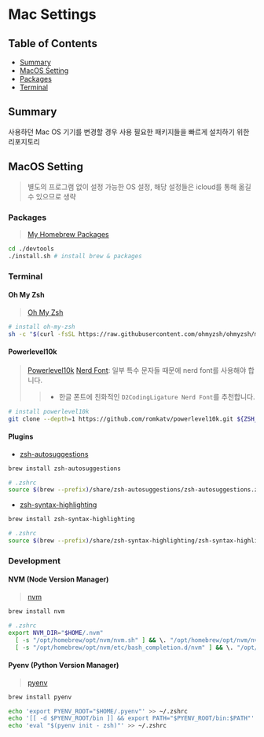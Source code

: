 # Mac Settings

## Table of Contents

- [Summary](#summary)
- [MacOS Setting](#macos-setting)
- [Packages](#packages)
- [Terminal](#terminal)

## Summary

사용하던 Mac OS 기기를 변경할 경우 사용 필요한 패키지들을 빠르게 설치하기 위한 리포지토리


## MacOS Setting
> 별도의 프로그램 없이 설정 가능한 OS 설정, 해당 설정들은 icloud를 통해 옮길 수 있으므로 생략

### Packages
> [My Homebrew Packages](./devtools/packages.txt)

```zsh
cd ./devtools
./install.sh # install brew & packages 
```

### Terminal

#### Oh My Zsh
> [Oh My Zsh](https://ohmyz.sh/)
```zsh
# install oh-my-zsh
sh -c "$(curl -fsSL https://raw.githubusercontent.com/ohmyzsh/ohmyzsh/master/tools/install.sh)"
```
#### Powerlevel10k
> [Powerlevel10k](https://github.com/romkatv/powerlevel10k)
> [Nerd Font](https://www.nerdfonts.com/font-downloads): 일부 특수 문자들 때문에 nerd font를 사용해야 합니다.
>> * 한글 폰트에 친화적인 `D2CodingLigature Nerd Font`를 추천합니다.

```zsh
# install powerlevel10k
git clone --depth=1 https://github.com/romkatv/powerlevel10k.git ${ZSH_CUSTOM:-$HOME/.oh-my-zsh/custom}/themes/Powerlevel10k
```
#### Plugins
- [zsh-autosuggestions](https://github.com/zsh-users/zsh-autosuggestions)

```zsh
brew install zsh-autosuggestions

# .zshrc
source $(brew --prefix)/share/zsh-autosuggestions/zsh-autosuggestions.zsh
```

- [zsh-syntax-highlighting](https://github.com/zsh-users/zsh-syntax-highlighting)

```zsh
brew install zsh-syntax-highlighting

# .zshrc
source $(brew --prefix)/share/zsh-syntax-highlighting/zsh-syntax-highlighting.zsh
```

### Development

#### NVM (Node Version Manager)
> [nvm](https://github.com/nvm-sh/nvm)

```zsh
brew install nvm 

# .zshrc
export NVM_DIR="$HOME/.nvm"
  [ -s "/opt/homebrew/opt/nvm/nvm.sh" ] && \. "/opt/homebrew/opt/nvm/nvm.sh"  # This loads nvm
  [ -s "/opt/homebrew/opt/nvm/etc/bash_completion.d/nvm" ] && \. "/opt/homebrew/opt/nvm/etc/bash_completion.d/nvm"  # This loads nvm bash_completion
```

#### Pyenv (Python Version Manager)
> [pyenv](https://github.com/pyenv/pyenv)

```zsh
brew install pyenv

echo 'export PYENV_ROOT="$HOME/.pyenv"' >> ~/.zshrc
echo '[[ -d $PYENV_ROOT/bin ]] && export PATH="$PYENV_ROOT/bin:$PATH"' >> ~/.zshrc
echo 'eval "$(pyenv init - zsh)"' >> ~/.zshrc

```
